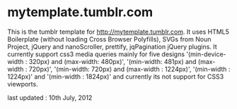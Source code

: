 mytemplate.tumblr.com
=====================

This is the tumblr template for http://mytemplate.tumblr.com. It uses HTML5 Boilerplate (without loading Cross Browser Polyfills), SVGs from Noun Project, jQuery and nanoScroller, prettify, jqPagination jQuery plugins. It currently support css3 media queries mainly for five designs '(min-device-width : 320px) and (max-width: 480px)', '(min-width: 481px) and (max-width : 720px)', '(min-width: 720px) and (max-width : 1224px)', '(min-width : 1224px)' and '(min-width : 1824px)' and currently its not support for CSS3 viewports.

last updated : 10th July, 2012
